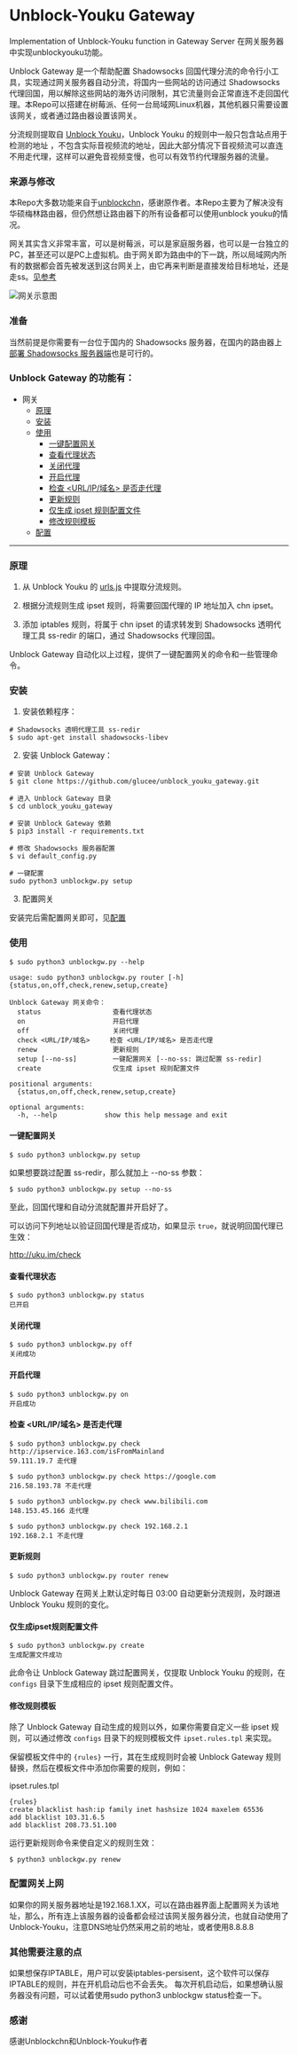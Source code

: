 # Unblock-Youku Gateway
Implementation of Unblock-Youku function in Gateway Server 在网关服务器中实现unblockyouku功能。

Unblock Gateway 是一个帮助配置 Shadowsocks 回国代理分流的命令行小工具，实现通过网关服务器自动分流，将国内一些网站的访问通过 Shadowsocks 代理回国，用以解除这些网站的海外访问限制，其它流量则会正常直连不走回国代理。本Repo可以搭建在树莓派、任何一台局域网Linux机器，其他机器只需要设置该网关，或者通过路由器设置该网关。

分流规则提取自 [Unblock Youku](https://github.com/uku/Unblock-Youku)，Unblock Youku 的规则中一般只包含站点用于检测的地址 ，不包含实际音视频流的地址，因此大部分情况下音视频流可以直连不用走代理，这样可以避免音视频变慢，也可以有效节约代理服务器的流量。

### 来源与修改

本Repo大多数功能来自于[unblockchn](https://github.com/gxfxyz/unblockchn/)，感谢原作者。本Repo主要为了解决没有华硕梅林路由器，但仍然想让路由器下的所有设备都可以使用unblock youku的情况。

网关其实含义非常丰富，可以是树莓派，可以是家庭服务器，也可以是一台独立的PC，甚至还可以是PC上虚拟机。由于网关即为路由中的下一跳，所以局域网内所有的数据都会首先被发送到这台网关上，由它再来判断是直接发给目标地址，还是走ss。[见参考](https://medium.com/@oliviaqrs/%E5%88%A9%E7%94%A8shadowsocks%E6%89%93%E9%80%A0%E5%B1%80%E5%9F%9F%E7%BD%91%E7%BF%BB%E5%A2%99%E9%80%8F%E6%98%8E%E7%BD%91%E5%85%B3-fb82ccb2f729)

![网关示意图](https://cdn-images-1.medium.com/max/1000/1*0ya9yYQFUNAbwp_eKY58Cw.jpeg)

### 准备

当然前提是你需要有一台位于国内的 Shadowsocks 服务器，在国内的路由器上[部署 Shadowsocks 服务器端](https://github.com/gxfxyz/unblockchn/wiki/在华硕梅林固件（Asuswrt-Merlin）网关上部署-Shadowsocks-服务器端（ss-server）)也是可行的。

### Unblock Gateway 的功能有：

* 网关
    + [原理](#%E5%8E%9F%E7%90%86)
    + [安装](#%E5%AE%89%E8%A3%85)
    + [使用](#%E4%BD%BF%E7%94%A8)
        - [一键配置网关](#一键配置网关)
        - [查看代理状态](#%E6%9F%A5%E7%9C%8B%E4%BB%A3%E7%90%86%E7%8A%B6%E6%80%81)
        - [关闭代理](#%E5%85%B3%E9%97%AD%E4%BB%A3%E7%90%86)
        - [开启代理](#%E5%BC%80%E5%90%AF%E4%BB%A3%E7%90%86)
        - [检查 <URL/IP/域名> 是否走代理](#%E6%A3%80%E6%9F%A5-urlip%E5%9F%9F%E5%90%8D-%E6%98%AF%E5%90%A6%E8%B5%B0%E4%BB%A3%E7%90%86)
        - [更新规则](#%E6%9B%B4%E6%96%B0%E8%A7%84%E5%88%99)
        - [仅生成 ipset 规则配置文件](#仅生成ipset规则配置文件)
        - [修改规则模板](#%E4%BF%AE%E6%94%B9%E8%A7%84%E5%88%99%E6%A8%A1%E6%9D%BF)
    + [配置](#配置网关上网)

---

### 原理

1. 从 Unblock Youku 的 [urls.js](https://github.com/uku/Unblock-Youku/blob/master/shared/urls.js) 中提取分流规则。

2. 根据分流规则生成 ipset 规则，将需要回国代理的 IP 地址加入 chn ipset。

3. 添加 iptables 规则，将属于 chn ipset 的请求转发到 Shadowsocks 透明代理工具 ss-redir 的端口，通过 Shadowsocks 代理回国。

Unblock Gateway 自动化以上过程，提供了一键配置网关的命令和一些管理命令。

### 安装

1. 安装依赖程序：

```console
# Shadowsocks 透明代理工具 ss-redir
$ sudo apt-get install shadowsocks-libev
```

2. 安装 Unblock Gateway：

```console
# 安装 Unblock Gateway
$ git clone https://github.com/glucee/unblock_youku_gateway.git

# 进入 Unblock Gateway 目录
$ cd unblock_youku_gateway

# 安装 Unblock Gateway 依赖
$ pip3 install -r requirements.txt

# 修改 Shadowsocks 服务器配置
$ vi default_config.py

# 一键配置
sudo python3 unblockgw.py setup

```
3. 配置网关

安装完后需配置网关即可，见[配置](#配置网关上网)

### 使用

```console
$ sudo python3 unblockgw.py --help

usage: sudo python3 unblockgw.py router [-h] {status,on,off,check,renew,setup,create}

Unblock Gateway 网关命令：
  status                  查看代理状态
  on                      开启代理
  off                     关闭代理
  check <URL/IP/域名>     检查 <URL/IP/域名> 是否走代理
  renew                   更新规则
  setup [--no-ss]         一键配置网关 [--no-ss: 跳过配置 ss-redir]
  create                  仅生成 ipset 规则配置文件

positional arguments:
  {status,on,off,check,renew,setup,create}

optional arguments:
  -h, --help            show this help message and exit
```

#### 一键配置网关

```console
$ sudo python3 unblockgw.py setup
```

如果想要跳过配置 ss-redir，那么就加上 --no-ss 参数：

```console
$ sudo python3 unblockgw.py setup --no-ss
```

至此，回国代理和自动分流就配置并开启好了。

可以访问下列地址以验证回国代理是否成功，如果显示 `true`，就说明回国代理已生效： 

http://uku.im/check

#### 查看代理状态

```console
$ sudo python3 unblockgw.py status
已开启
```

#### 关闭代理

```console
$ sudo python3 unblockgw.py off
关闭成功
```
#### 开启代理

```console
$ sudo python3 unblockgw.py on
开启成功
```

#### 检查 <URL/IP/域名> 是否走代理

```console
$ sudo python3 unblockgw.py check http://ipservice.163.com/isFromMainland
59.111.19.7 走代理

$ sudo python3 unblockgw.py check https://google.com
216.58.193.78 不走代理

$ sudo python3 unblockgw.py check www.bilibili.com
148.153.45.166 走代理

$ sudo python3 unblockgw.py check 192.168.2.1
192.168.2.1 不走代理
```

#### 更新规则

```console
$ sudo python3 unblockgw.py router renew
```

Unblock Gateway 在网关上默认定时每日 03:00 自动更新分流规则，及时跟进 Unblock Youku 规则的变化。

#### 仅生成ipset规则配置文件

```console
$ sudo python3 unblockgw.py create
生成配置文件成功
```

此命令让 Unblock Gateway 跳过配置网关，仅提取 Unblock Youku 的规则，在 `configs` 目录下生成相应的 ipset 规则配置文件。

#### 修改规则模板

除了 Unblock Gateway 自动生成的规则以外，如果你需要自定义一些 ipset 规则，可以通过修改 `configs` 目录下的规则模板文件 `ipset.rules.tpl` 来实现。

保留模板文件中的 `{rules}` 一行，其在生成规则时会被 Unblock Gateway 规则替换，然后在模板文件中添加你需要的规则，例如：

ipset.rules.tpl
```
{rules}
create blacklist hash:ip family inet hashsize 1024 maxelem 65536
add blacklist 103.31.6.5
add blacklist 208.73.51.100
```

运行更新规则命令来使自定义的规则生效：

```console
$ python3 unblockgw.py renew
```

### 配置网关上网

如果你的网关服务器地址是192.168.1.XX，可以在路由器界面上配置网关为该地址，那么，所有连上该服务器的设备都会经过该网关服务器分流，也就自动使用了Unblock-Youku，注意DNS地址仍然采用之前的地址，或者使用8.8.8.8

### 其他需要注意的点

如果想保存IPTABLE，用户可以安装iptables-persisent，这个软件可以保存IPTABLE的规则，并在开机启动后也不会丢失。
每次开机启动后，如果想确认服务器没有问题，可以试着使用sudo python3 unblockgw status检查一下。

### 感谢

感谢Unblockchn和Unblock-Youku作者
